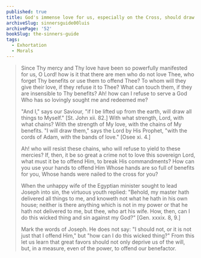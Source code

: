 ```yaml
---
published: true
title: God's immense love for us, especially on the Cross, should draw us away from sin
archiveSlug: sinnersguide00luis
archivePage: '52'
bookSlug: the-sinners-guide
tags:
  - Exhortation
  - Morals
---
```


> Since Thy mercy and Thy love have been so powerfully manifested for us, O Lord! how is it that there are men who do not love Thee, who forget Thy benefits or use them to offend Thee? To whom will they give their love, if they refuse it to Thee? What can touch them, if they are insensible to Thy benefits? Ah! how can I refuse to serve a God Who has so lovingly sought me and redeemed me?
>
> "And I," says our Saviour, "if I be lifted up from the earth, will draw all things to Myself." [St. John xii. 82.] With what strength, Lord, with what chains? With the strength of My love, with the chains of My benefits. "I will draw them," says the Lord by His Prophet, "with the cords of Adam, with the bands of love." [Osee xi. 4.]
>
> Ah! who will resist these chains, who will refuse to yield to these mercies? If, then, it be so great a crime not to love this sovereign Lord, what must it be to offend Him, to break His commandments? How can you use your hands to offend Him Whose hands are so full of benefits for you, Whose hands were nailed to the cross for you?
>
> When the unhappy wife of the Egyptian minister sought to lead Joseph into sin, the virtuous youth replied: "Behold, my master hath delivered all things to me, and knoweth not what he hath in his own house; neither is there anything which is not in my power or that he hath not delivered to me, but thee, who art his wife. How, then, can I do this wicked thing and sin against my God?" [Gen. xxxix. 8, 9.]
>
> Mark the words of Joseph. He does not say: "I should not, or it is not just that I offend Him," but "how can I do this wicked thing?" From this let us learn that great favors should not only deprive us of the will, but, in a measure, even of the power, to offend our benefactor.
